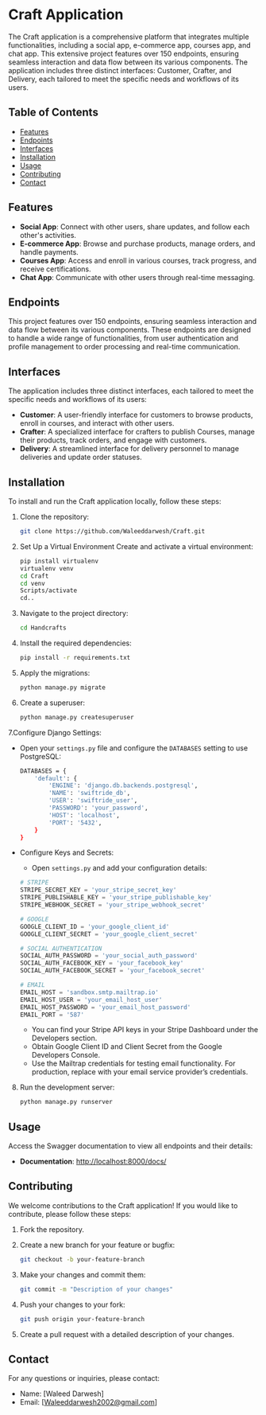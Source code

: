 # Craft Application
The Craft application is a comprehensive platform that integrates multiple functionalities, including a social app, e-commerce app, courses app, and chat app. This extensive project features over 150 endpoints, ensuring seamless interaction and data flow between its various components. The application includes three distinct interfaces: Customer, Crafter, and Delivery, each tailored to meet the specific needs and workflows of its users.

## Table of Contents
- [Features](#features)
- [Endpoints](#endpoints)
- [Interfaces](#interfaces)
- [Installation](#installation)
- [Usage](#usage)
- [Contributing](#contributing)
- [Contact](#contact)

## Features
- **Social App**: Connect with other users, share updates, and follow each other's activities.
- **E-commerce App**: Browse and purchase products, manage orders, and handle payments.
- **Courses App**: Access and enroll in various courses, track progress, and receive certifications.
- **Chat App**: Communicate with other users through real-time messaging.

## Endpoints
This project features over 150 endpoints, ensuring seamless interaction and data flow between its various components. These endpoints are designed to handle a wide range of functionalities, from user authentication and profile management to order processing and real-time communication.

## Interfaces
The application includes three distinct interfaces, each tailored to meet the specific needs and workflows of its users:
- **Customer**: A user-friendly interface for customers to browse products, enroll in courses, and interact with other users.
- **Crafter**: A specialized interface for crafters to publish Courses, manage their products, track orders, and engage with customers.
- **Delivery**: A streamlined interface for delivery personnel to manage deliveries and update order statuses.

## Installation
To install and run the Craft application locally, follow these steps:

1. Clone the repository:
    ```sh
    git clone https://github.com/Waleeddarwesh/Craft.git
    ```
2. Set Up a Virtual Environment
Create and activate a virtual environment:
    ```sh
    pip install virtualenv
    virtualenv venv
    cd Craft
    cd venv
    Scripts/activate
    cd..
    ```
3. Navigate to the project directory:
    ```sh
    cd Handcrafts
    ```

4. Install the required dependencies:
    ```sh
    pip install -r requirements.txt
    ```

5. Apply the migrations:
    ```sh
    python manage.py migrate
    ```

6. Create a superuser:
    ```sh
    python manage.py createsuperuser
    ```

7.Configure Django Settings:
   - Open your `settings.py` file and configure the `DATABASES` setting to use PostgreSQL:
     ```sh
     DATABASES = {
         'default': {
             'ENGINE': 'django.db.backends.postgresql',
             'NAME': 'swiftride_db',
             'USER': 'swiftride_user',
             'PASSWORD': 'your_password',
             'HOST': 'localhost',
             'PORT': '5432',
         }
     }
     ```
  - Configure Keys and Secrets:
    - Open `settings.py` and add your configuration details:
    ```python
    # STRIPE
    STRIPE_SECRET_KEY = 'your_stripe_secret_key'
    STRIPE_PUBLISHABLE_KEY = 'your_stripe_publishable_key'
    STRIPE_WEBHOOK_SECRET = 'your_stripe_webhook_secret'

    # GOOGLE
    GOOGLE_CLIENT_ID = 'your_google_client_id'
    GOOGLE_CLIENT_SECRET = 'your_google_client_secret'

    # SOCIAL AUTHENTICATION
    SOCIAL_AUTH_PASSWORD = 'your_social_auth_password'
    SOCIAL_AUTH_FACEBOOK_KEY = 'your_facebook_key'
    SOCIAL_AUTH_FACEBOOK_SECRET = 'your_facebook_secret'

    # EMAIL
    EMAIL_HOST = 'sandbox.smtp.mailtrap.io'
    EMAIL_HOST_USER = 'your_email_host_user'
    EMAIL_HOST_PASSWORD = 'your_email_host_password'
    EMAIL_PORT = '587'
    ```

    - You can find your Stripe API keys in your Stripe Dashboard under the Developers section.
    - Obtain Google Client ID and Client Secret from the Google Developers Console.
    - Use the Mailtrap credentials for testing email functionality. For production, replace with your email service provider’s credentials.


8. Run the development server:
    ```sh
    python manage.py runserver
    ```

## Usage
Access the Swagger documentation to view all endpoints and their details:
- **Documentation**: [http://localhost:8000/docs/](http://localhost:8000/docs/)

## Contributing
We welcome contributions to the Craft application! If you would like to contribute, please follow these steps:

1. Fork the repository.
2. Create a new branch for your feature or bugfix:
    ```sh
    git checkout -b your-feature-branch
    ```

3. Make your changes and commit them:
    ```sh
    git commit -m "Description of your changes"
    ```

4. Push your changes to your fork:
    ```sh
    git push origin your-feature-branch
    ```

5. Create a pull request with a detailed description of your changes.

## Contact
For any questions or inquiries, please contact:
- Name: [Waleed Darwesh]
- Email: [Waleeddarwesh2002@gmail.com]

